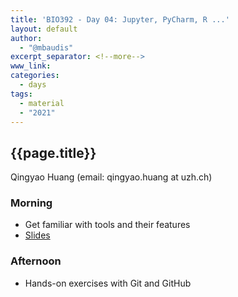 ```yaml
---
title: 'BIO392 - Day 04: Jupyter, PyCharm, R ...'
layout: default
author:
  - "@mbaudis"
excerpt_separator: <!--more-->
www_link:
categories:
  - days
tags:
  - material
  - "2021"
---
```


## {{page.title}}
Qingyao Huang (email: qingyao.huang at uzh.ch)

### Morning
* Get familiar with tools and their features
* [Slides](https://drive.switch.ch/index.php/s/9Fkbf7kD6hpJuaI)

### Afternoon
* Hands-on exercises with Git and GitHub

<!--more-->
